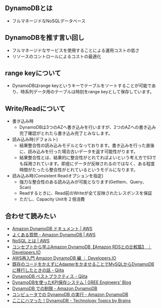 ## DynamoDBとは
* フルマネージドなNoSQLデータベース

## DynamoDBを推す言い回し
* フルマネージドなサービスを使用することによる運用コストの低さ
* リソースのコントロールによるコストの最適化

## range keyについて
* DynamoDBはrange keyというキーでテーブルをソートすることが可能であり、時系列データ用のテーブルは時刻をrange keyとして保存しています。

## Write/Readについて
* 書き込み時
  * DynamoDBは3つのAZへ書き込みを行いますが、2つのAZへの書き込み完了確認がとれたら書き込み完了とみなします。
* 読み込み時(デフォルト)
  * 結果整合性の読み込みモデルとなっております。書き込みを行った直後に、読み込みを行った場合古いデータを返す可能性がります。
  * 結果整合性とは、結果的に整合性がとれてればよいという考え方でS3でも採用されています。即座にデータが反映されるのではなく、ある程度時間がたったら整合性がとれているというモデルになります。
* 読み込み時(Consistent Readオプションを指定)
  * 強力な整合性のある読み込みが可能となります(GetItem、Query、Scan)
  * Readするときに、Read前のWriteが全て反映されたレスポンスを保証
  * ただし、Capacity Unitを２倍消費

## 合わせて読みたい
* [Amazon DynamoDB ドキュメント | AWS](https://aws.amazon.com/jp/documentation/dynamodb/)
* [よくある質問 - Amazon DynamoDB | AWS](http://aws.amazon.com/jp/dynamodb/faqs/)
* [NoSQL とは | AWS](http://aws.amazon.com/jp/nosql/)
* [コンセプトから学ぶAmazon DynamoDB【Amazon RDSとの比較篇】 ｜ Developers.IO](http://dev.classmethod.jp/cloud/aws/amazon-dynamodb-comparison-with-rds/)
* [AWS再入門 Amazon DynamoDB 編 ｜ Developers.IO](http://dev.classmethod.jp/cloud/aws/cm-advent-calendar-2015-aws-re-entering-dynamodb/)
* [既存のコードをかえずにAdapterをかませることでMySQLからDynamoDBに移行したときの話 - Qiita](http://qiita.com/kentokento/items/9fbc73a4372e28696ba0)
* [DynamoDB ベストプラクティス - Qiita](http://qiita.com/inouet/items/bcf9467a65b27c362ecf)
* [DynamoDBを使ったKPI保存システム | GREE Engineers' Blog](http://labs.gree.jp/blog/2015/12/14582/)
* [DynamoDB での制限 - Amazon DynamoDB](http://docs.aws.amazon.com/ja_jp/amazondynamodb/latest/developerguide/Limits.html)
* [コンピュータでの DynamoDB の実行 - Amazon DynamoDB](http://docs.aws.amazon.com/ja_jp/amazondynamodb/latest/developerguide/Tools.DynamoDBLocal.html)
* [ここにハマった！DynamoDB - Technology Topics by Brains](http://blog.brains-tech.co.jp/entry/2015/09/30/222148)
